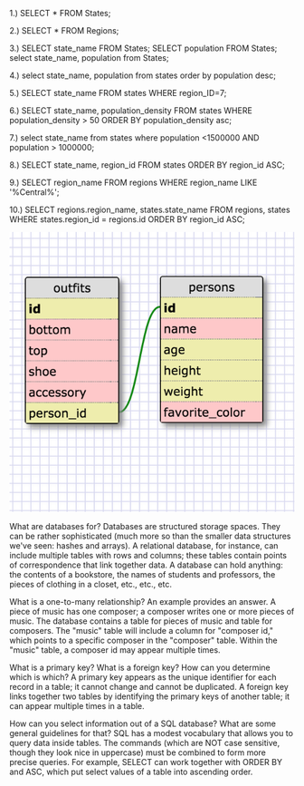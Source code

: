 1.)
SELECT * FROM States;

2.)
SELECT * FROM Regions;

3.)
SELECT state_name FROM States;
SELECT population FROM States;
select state_name, population from States;
<!-- SQL is not case-sensitive. -->

4.)
select state_name, population from states order by population desc;

5.)
SELECT state_name FROM states WHERE region_ID=7;

6.)
SELECT state_name, population_density FROM states WHERE population_density > 50 ORDER BY population_density asc;

7.)
select state_name from states where population <1500000 AND population > 1000000;

8.)
SELECT state_name, region_id FROM states ORDER BY region_id ASC;

9.)
SELECT region_name FROM regions WHERE region_name LIKE '%Central%';

10.)
SELECT regions.region_name, states.state_name FROM regions, states WHERE states.region_id = regions.id ORDER BY region_id ASC;

![cluess](clueless_schema.png)


What are databases for?
Databases are structured storage spaces. They can be rather sophisticated (much more so than the smaller data structures we've seen: hashes and arrays).
A relational database, for instance, can include multiple tables with rows and columns; these tables contain points of correspondence that link together data.
A database can hold anything: the contents of a bookstore, the names of students and professors, the pieces of clothing in a closet, etc., etc., etc.


What is a one-to-many relationship?
An example provides an answer. A piece of music has one composer; a composer writes one or more pieces of music.
The database contains a table for pieces of music and table for composers.
The "music" table will include a column for "composer id," which points to a specific composer in the "composer" table.
Within the "music" table, a composer id may appear multiple times.


What is a primary key? What is a foreign key? How can you determine which is which?
A primary key appears as the unique identifier for each record in a table;
it cannot change and cannot be duplicated.
A foreign key links together two tables by identifying the primary keys of another table;
it can appear multiple times in a table.


How can you select information out of a SQL database? What are some general guidelines for that?
SQL has a modest vocabulary that allows you to query data inside tables.
The commands (which are NOT case sensitive, though they look nice in uppercase) must be combined to form more precise queries.
For example, SELECT can work together with ORDER BY and ASC, which put select values of a table into ascending order.